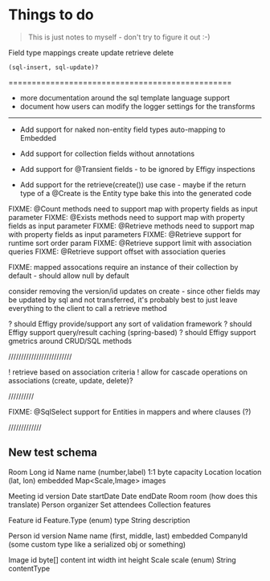 
# Things to do

> This is just notes to myself - don't try to figure it out :-)

Field type mappings
    create 
    update
    retrieve
    delete
        
    (sql-insert, sql-update)?



================================================

* more documentation around the sql template language support
* document how users can modify the logger settings for the transforms

---------------------------------------------

* Add support for naked non-entity field types auto-mapping to Embedded
* Add support for collection fields without annotations
* Add support for @Transient fields - to be ignored by Effigy inspections

* Add support for the retrieve(create()) use case - maybe if the return type of a @Create is the Entity type bake this into the generated code

FIXME: @Count methods need to support map with property fields as input parameter
FIXME: @Exists methods need to support map with property fields as input parameter
FIXME: @Retrieve methods need to support map with property fields as input parameters
FIXME: @Retrieve support for runtime sort order param
FIXME: @Retrieve support limit with association queries
FIXME: @Retrieve support offset with association queries

FIXME: mapped assocations require an instance of their collection by default - should allow null by default

consider removing the version/id updates on create - since other fields may be updated by sql and not transferred, it's probably best to just leave
everything to the client to call a retrieve method

? should Effigy provide/support any sort of validation framework
? should Effigy support query/result caching (spring-based)
? should Effigy support gmetrics around CRUD/SQL methods

/////////////////////////

! retrieve based on association criteria
! allow for cascade operations on associations (create, update, delete)?

//////////

FIXME: @SqlSelect support for Entities in mappers and where clauses (?)


/////////////

## New test schema

Room
    Long id
    Name name (number,label) 1:1
    byte capacity
    Location location (lat, lon) embedded
    Map<Scale,Image> images
    
Meeting
    id 
    version
    Date startDate
    Date endDate
    Room room (how does this translate)
    Person organizer
    Set<Person> attendees
    Collection<Feature> features
    
Feature
    id
    Feature.Type (enum) type
    String description
    
Person
    id
    version
    Name name (first, middle, last) embedded
    CompanyId (some custom type like a serialized obj or something)
    
Image
    id
    byte[] content
    int width
    int height
    Scale scale (enum)
    String contentType